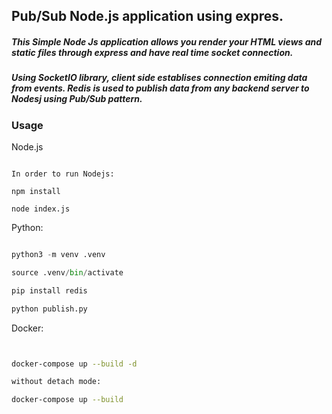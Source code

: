 ## Pub/Sub Node.js application using expres.


##### This Simple Node Js application allows you render your HTML views and static files through express and have real time socket connection. 


##### Using SocketIO library, client side establises connection emiting data from events. Redis is used to publish data from any backend server to Nodesj using Pub/Sub pattern. 




### Usage

Node.js
```npm

In order to run Nodejs:

npm install

node index.js

```
Python:

```python

python3 -m venv .venv

source .venv/bin/activate

pip install redis

python publish.py

```

Docker:
```sh


docker-compose up --build -d

without detach mode:

docker-compose up --build 



```